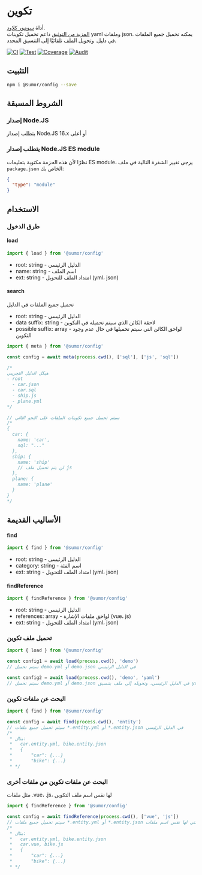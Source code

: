 # تكوين

أداة [سومور كلاود](https://sumor.cloud).  
[المزيد من التوثيق](https://sumor.cloud/config)
داعم تحميل تكوينات yaml وملفات json. يمكنه تحميل جميع الملفات في دليل.
وتحويل الملف تلقائيًا إلى التنسيق المحدد.

[![CI](https://github.com/sumor-cloud/config/actions/workflows/ci.yml/badge.svg)](https://github.com/sumor-cloud/config/actions/workflows/ci.yml)
[![Test](https://github.com/sumor-cloud/config/actions/workflows/ut.yml/badge.svg)](https://github.com/sumor-cloud/config/actions/workflows/ut.yml)
[![Coverage](https://github.com/sumor-cloud/config/actions/workflows/coverage.yml/badge.svg)](https://github.com/sumor-cloud/config/actions/workflows/coverage.yml)
[![Audit](https://github.com/sumor-cloud/config/actions/workflows/audit.yml/badge.svg)](https://github.com/sumor-cloud/config/actions/workflows/audit.yml)

## التثبيت

```bash
npm i @sumor/config --save
```

## الشروط المسبقة

### إصدار Node.JS

يتطلب إصدار Node.JS 16.x أو أعلى

### يتطلب إصدار Node.JS ES module

نظرًا لأن هذه الحزمة مكتوبة بتعليمات ES module،
يرجى تغيير الشفرة التالية في ملف `package.json` الخاص بك:

```json
{
  "type": "module"
}
```

## الاستخدام

### طرق الدخول

#### load

```js
import { load } from '@sumor/config'
```

- root: string - الدليل الرئيسي
- name: string - اسم الملف
- ext: string - امتداد الملف للتحويل (yml، json)

#### search

تحميل جميع الملفات في الدليل

- root: string - الدليل الرئيسي
- data suffix: string - لاحقة الكائن الذي سيتم تحميله في التكوين
- possible suffix: array - لواحق الكائن التي سيتم تحميلها في حال عدم وجود التكوين

```js
import { meta } from '@sumor/config'

const config = await meta(process.cwd(), ['sql'], ['js', 'sql'])

/*
هيكل الدليل التجريبي
- root
  - car.json
  - car.sql
  - ship.js
  - plane.yml
*/

// سيتم تحميل جميع تكوينات الملفات على النحو التالي
/*
{
  car: {
    name: 'car',
    sql: "..."
  },
  ship: {
    name: 'ship'
    // لن يتم تحميل ملف js
  },
  plane: {
    name: 'plane'
  }
}
*/
```

## الأساليب القديمة

#### find

```js
import { find } from '@sumor/config'
```

- root: string - الدليل الرئيسي
- category: string - اسم الفئة
- ext: string - امتداد الملف للتحويل (yml، json)

#### findReference

```js
import { findReference } from '@sumor/config'
```

- root: string - الدليل الرئيسي
- references: array - لواحق ملفات الإشارة (vue، js)
- ext: string - امتداد الملف للتحويل (yml، json)

### تحميل ملف تكوين

```javascript
import { load } from '@sumor/config'

const config1 = await load(process.cwd(), 'demo')
// سيتم تحميل demo.yml أو demo.json في الدليل الرئيسي

const config2 = await load(process.cwd(), 'demo', 'yaml')
// سيتم تحميل demo.yml أو demo.json في الدليل الرئيسي، وتحويله إلى ملف بتنسيق yaml
```

### البحث عن ملفات تكوين

```javascript
import { find } from '@sumor/config'

const config = await find(process.cwd(), 'entity')
// سيتم تحميل جميع ملفات *.entity.yml أو *.entity.json في الدليل الرئيسي
/*
 * مثال:
 *   car.entity.yml, bike.entity.json
 *   {
 *       "car": {...}
 *       "bike": {...}
 * */
```

### البحث عن ملفات تكوين من ملفات أخرى

مثل ملفات .vue، .js، لها نفس اسم ملف التكوين

```javascript
import { findReference } from '@sumor/config'

const config = await findReference(process.cwd(), ['vue', 'js'])
// سيتم تحميل جميع ملفات *.entity.yml أو *.entity.json التي لها نفس اسم ملفات *.vue أو *.js في الدليل الرئيسي
/*
 * مثال:
 *   car.entity.yml, bike.entity.json
 *   car.vue, bike.js
 *   {
 *       "car": {...}
 *       "bike": {...}
 * */
```